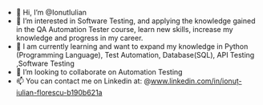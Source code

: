 - 👋 Hi, I’m @IonutIulian
- 👀 I’m interested in Software Testing, and applying the knowledge gained in the QA Automation Tester course, learn new skills, increase my knowledge and progress in my career.
- 🌱 I am currently learning and want to expand my knowledge in   Python (Programming Language),
Test Automation, Database(SQL), API Testing ,Software Testing
- 💞️ I’m looking to collaborate on Automation Testing
- 📫 You can contact me on Linkedin at: @www.linkedin.com/in/ionuț-iulian-florescu-b190b621a

<!---
IonutIulian/IonutIulian is a ✨ special ✨ repository because its `README.md` (this file) appears on your GitHub profile.
You can click the Preview link to take a look at your changes.
--->
